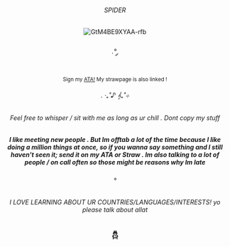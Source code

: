 ###### <div align="center"> SPIDER 
  <div align="center">

![GtM4BE9XYAA-rfb](https://github.com/user-attachments/assets/14e57b56-ec4e-48dd-99ce-0cfab51bd1c1)

 ###### .° ༘
<sub> Sign my [ATA!](https://spider.atabook.org/) My strawpage is also linked !
###### . ‧₊˚♪ 𝄞₊˚⊹

  <div align="center">

  ###### Feel free to whisper / sit with me as long as ur chill . Dont copy my stuff

 ##### I like meeting new people . But Im offtab a lot of the time because I like doing a million things at once, so if you wanna say something and I still haven't seen it; send it on my ATA or Straw . Im also talking to a lot of people / on call often so those might be reasons why Im late 
 ###### ° 
 ###### I LOVE LEARNING ABOUT UR COUNTRIES/LANGUAGES/INTERESTS! yo please talk about allat 
 ### 𓆣 
